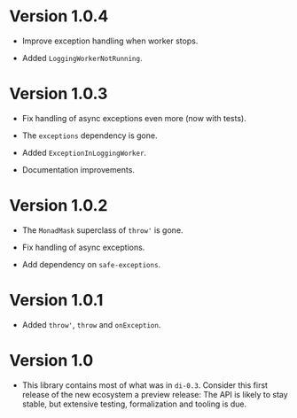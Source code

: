 # Version 1.0.4

* Improve exception handling when worker stops.

* Added `LoggingWorkerNotRunning`.


# Version 1.0.3

* Fix handling of async exceptions even more (now with tests).

* The `exceptions` dependency is gone.

* Added `ExceptionInLoggingWorker`.

* Documentation improvements.


# Version 1.0.2

* The `MonadMask` superclass of `throw'` is gone.

* Fix handling of async exceptions.

* Add dependency on `safe-exceptions`.


# Version 1.0.1

* Added `throw'`, `throw` and `onException`.


# Version 1.0

* This library contains most of what was in `di-0.3`. Consider this first
  release of the new ecosystem a preview release: The API is likely to stay
  stable, but extensive testing, formalization and tooling is due.

